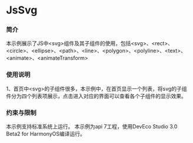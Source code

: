 # JsSvg



### 简介

本示例展示了JS中<svg\>组件及其子组件的使用，包括<svg\>、<rect\>、<circle\>、<ellipse\>、<path\>、<line\>、<polygon\>、<polyline\>、<text\>、<animate\>、<animateTransform\>

### 使用说明

1、首页中<svg\>的子组件很多，本示例中，在首页显示一个列表，将svg的子组件分为四个列表项展示，点击进入对应的界面可以查看各个子组件的显示效果。



### 约束与限制

本示例支持标准系统上运行。
本示例为api 7工程，使用DevEco Studio 3.0 Beta2 for HarmonyOS编译运行。
